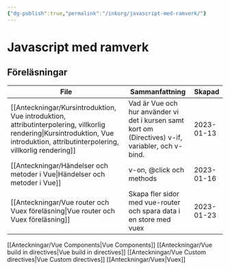 ```yaml
---
{"dg-publish":true,"permalink":"/inkorg/javascript-med-ramverk/"}
---
```



# Javascript med ramverk
## Föreläsningar
| File                                                                                                                                                                                 | Sammanfattning                                                                                     | Skapad     |
| ------------------------------------------------------------------------------------------------------------------------------------------------------------------------------------ | -------------------------------------------------------------------------------------------------- | ---------- |
| [[Anteckningar/Kursintroduktion, Vue introduktion, attributinterpolering, villkorlig rendering\|Kursintroduktion, Vue introduktion, attributinterpolering, villkorlig rendering]] | Vad är Vue och hur använder vi det i kursen samt kort om (Directives) v-if, variabler, och v-bind. | 2023-01-13 |
| [[Anteckningar/Händelser och metoder i Vue\|Händelser och metoder i Vue]]                                                                                                         | v-on, @click och methods                                                                           | 2023-01-16 |
| [[Anteckningar/Vue router och Vuex föreläsning\|Vue router och Vuex föreläsning]]                                                                                                 | Skapa fler sidor med vue-router och spara data i en store med vuex                                 | 2023-01-23 |


[[Anteckningar/Vue Components\|Vue Components]]
[[Anteckningar/Vue build in directives\|Vue build in directives]]
[[Anteckningar/Vue Custom directives\|Vue Custom directives]]
[[Anteckningar/Vuex\|Vuex]]
